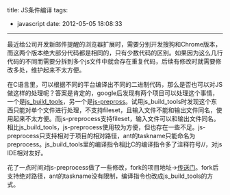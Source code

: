 title: JS条件编译
tags:
  - javascript
date: 2012-05-05 18:08:33
---

最近给公司开发新邮件提醒的浏览器扩展时，需要分别开发搜狗和Chrome版本，而这两个版本绝大部分代码都是相同的，只有少数代码的区别。如果因为这么几行代码的不同而需要分拆到多个js文件中就会存在重复代码，后续有修改时就需要修改多处，维护起来不太方便。

在C语言里，可以根据不同的平台编译出不同的二进制代码，那么是否也可以对JS做这样的处理呢？答案是肯定的，google后发现有两个项目可以处理这个事情，一个是[js_build_tools](http://code.google.com/p/js-build-tools/ "js_build_tools")，另一个是[js-prepross](https://github.com/bramstein/js-preprocess "js-preprocess")。试用js_build_tools时发现这个东西只能对单个文件进行处理，不支持fileset，且输入文件不能和输出文件同名，使用起来不太方便。而js-preprocess支持fileset，输入文件可以和输出文件同名。相比js_build_tools，js-preprocess使用较为方便，但也存在一些不足。js-preprocess只支持相对于项目的相对路径，ant的taskname只能命名为preprocess。js_build_tools里的编译指令相比C的编译指令多了注释符号//，对js IDE相对友好。

花了一点时间对js-preprocess做了一些修改，fork的项目地址-&gt;[传送门](https://github.com/hfdiao/js-preprocess "传送门")。fork后支持绝对路径，ant的taskname没有限制，编译指令也改成js_build_tools的方式。
